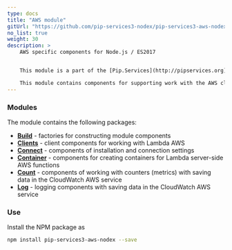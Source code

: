 ```yaml
---
type: docs
title: "AWS module"
gitUrl: "https://github.com/pip-services3-nodex/pip-services3-aws-nodex"
no_list: true
weight: 30
description: > 
    AWS specific components for Node.js / ES2017


    This module is a part of the [Pip.Services](http://pipservices.org) polyglot microservices toolkit.

    This module contains components for supporting work with the AWS cloud platform.
---
```



### Modules

The module contains the following packages:

- [**Build**](build) - factories for constructing module components
- [**Clients**](clients) - client components for working with Lambda AWS
- [**Connect**](connect) - components of installation and connection settings
- [**Container**](container) - components for creating containers for Lambda server-side AWS functions
- [**Count**](count) - components of working with counters (metrics) with saving data in the CloudWatch AWS service
- [**Log**](log) - logging components with saving data in the CloudWatch AWS service


### Use

Install the NPM package as
```bash
npm install pip-services3-aws-nodex --save
```
